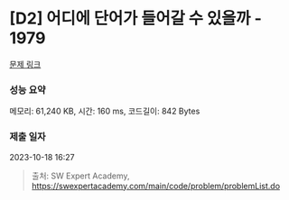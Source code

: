 # [D2] 어디에 단어가 들어갈 수 있을까 - 1979 

[문제 링크](https://swexpertacademy.com/main/code/problem/problemDetail.do?contestProbId=AV5PuPq6AaQDFAUq) 

### 성능 요약

메모리: 61,240 KB, 시간: 160 ms, 코드길이: 842 Bytes

### 제출 일자

2023-10-18 16:27



> 출처: SW Expert Academy, https://swexpertacademy.com/main/code/problem/problemList.do